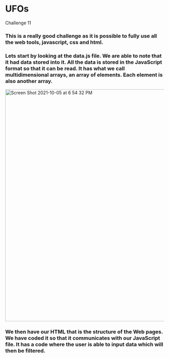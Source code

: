 # UFOs
Challenge 11


### This is a really good challenge as it is possible to fully use all the web tools, javascript, css and html.
### Lets start by looking at the data.js file. We are able to note that it had data stored into it. All the data is stored in the JavaScript format so that it can be read. It has what we call multidimensional arrays, an array of elements. Each element is also another array.


<img width="734" alt="Screen Shot 2021-10-05 at 6 54 32 PM" src="https://user-images.githubusercontent.com/25726054/136113727-a753093b-9bed-4a01-8fdf-100be57b3ce4.png">


### We then have our HTML that is the structure of the Web pages. We have coded it so that it communicates with our JavaScript file. It has a code where the user is able to input data which will then be filtered. 
